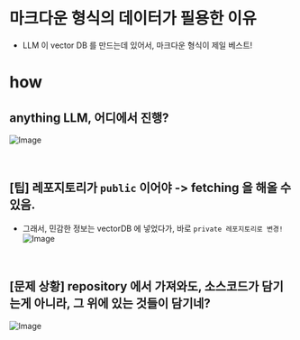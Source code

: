 
# 마크다운 형식의 데이터가 필용한 이유 

- LLM 이 vector DB 를 만드는데 있어서, 마크다운 형식이 제일 베스트! 




# how
## anything LLM, 어디에서 진행?  
![Image](https://i.imgur.com/yjBDJtd.png)

<br>

## [팁] 레포지토리가 `public` 이어야 -> fetching 을 해올 수 있음. 

- 그래서, 민감한 정보는 vectorDB 에 넣었다가, 바로 `private 레포지토리로 변경!`
![Image](https://i.imgur.com/BkWsOPg.png)


<br>


## [문제 상황] repository 에서 가져와도, 소스코드가 담기는게 아니라, 그 위에 있는 것들이 담기네? 

![Image](https://i.imgur.com/inMWQvT.png)